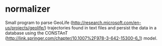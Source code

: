 normalizer
==========

Small program to parse GeoLife (http://research.microsoft.com/en-us/projects/geolife/) trajectories found in text files and persist the data in a database using the CONSTAnT (http://link.springer.com/chapter/10.1007%2F978-3-642-15300-6_1) model.
